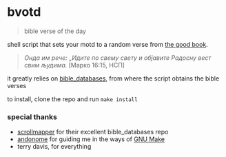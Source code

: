 # bvotd

> bible verse of the day

shell script that sets your motd to a random verse from [the good book](https://en.wikipedia.org/wiki/Bible).

> _Онда им рече: „Идите по свему свету и објавите Радосну вест свим људима._ [Марко 16:15, НСП]

it greatly relies on [bible_databases](https://github.com/scrollmapper/bible_databases), from where the script obtains the bible verses

to install, clone the repo and run `make install`

### special thanks
- [scrollmapper](https://github.com/scrollmapper) for their excellent bible_databases repo
- [andonome](https://github.com/andonome) for guiding me in the ways of [GNU Make](https://www.gnu.org/software/make/)
- terry davis, for everything
